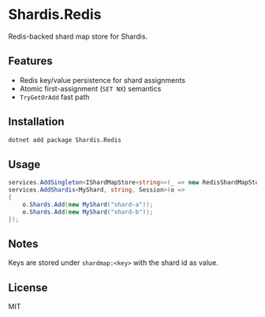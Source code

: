 # Shardis.Redis

Redis-backed shard map store for Shardis.

## Features

- Redis key/value persistence for shard assignments
- Atomic first-assignment (`SET NX`) semantics
- `TryGetOrAdd` fast path

## Installation

```bash
dotnet add package Shardis.Redis
```

## Usage

```csharp
services.AddSingleton<IShardMapStore<string>>(_ => new RedisShardMapStore<string>("localhost:6379"));
services.AddShardis<MyShard, string, Session>(o =>
{
    o.Shards.Add(new MyShard("shard-a"));
    o.Shards.Add(new MyShard("shard-b"));
});
```

## Notes

Keys are stored under `shardmap:<key>` with the shard id as value.

## License

MIT
